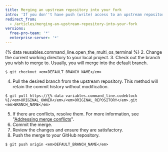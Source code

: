 ```yaml
---
title: Merging an upstream repository into your fork
intro: 'If you don''t have push (write) access to an upstream repository, then you can pull commits from that repository into your own fork.'
redirect_from:
  - /articles/merging-an-upstream-repository-into-your-fork
versions:
  free-pro-team: '*'
  enterprise-server: '*'
---
```


{% data reusables.command_line.open_the_multi_os_terminal %}
2. Change the current working directory to your local project.
3. Check out the branch you wish to merge to. Usually, you will merge into the default branch.
  ```shell
  $ git checkout <em>DEFAULT_BRANCH_NAME</em>
  ```
4. Pull the desired branch from the upstream repository. This method will retain the commit history without modification.
  ```shell
  $ git pull https://{% data variables.command_line.codeblock %}/<em>ORIGINAL_OWNER</em>/<em>ORIGINAL_REPOSITORY</em>.git <em>BRANCH_NAME</em>
  ```
5. If there are conflicts, resolve them. For more information, see "[Addressing merge conflicts](/articles/addressing-merge-conflicts)".
6. Commit the merge.
7. Review the changes and ensure they are satisfactory.
8. Push the merge to your GitHub repository.
  ```shell
  $ git push origin <em>DEFAULT_BRANCH_NAME</em>
  ```
